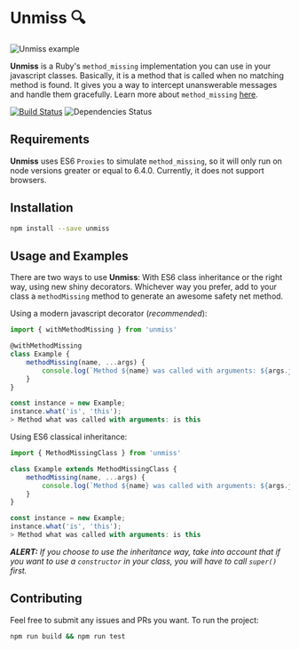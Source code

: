 # Unmiss 🔍

![Unmiss example](http://i.cubeupload.com/SISDqK.png)

**Unmiss** is a Ruby's `method_missing` implementation you can use in your javascript classes. Basically, it is a method that is called when no matching method is found. It gives you a way to intercept unanswerable messages and handle them gracefully. Learn more about `method_missing` [here](http://rubylearning.com/satishtalim/ruby_method_missing.html).

[![Build Status](https://travis-ci.org/ramadis/unmiss.svg?branch=master)](https://travis-ci.org/ramadis/unmiss)
![Dependencies Status](https://david-dm.org/ramadis/unmiss.svg)
## Requirements
**Unmiss** uses ES6 `Proxies` to simulate `method_missing`, so it will only run on node versions greater or equal to 6.4.0. Currently, it does not support browsers.

## Installation

```bash
npm install --save unmiss
```

## Usage and Examples

There are two ways to use **Unmiss**: With ES6 class inheritance or the right way, using new shiny decorators. Whichever way you prefer, add to your class a `methodMissing` method to generate an awesome safety net method.

Using a modern javascript decorator (*recommended*):
```js
import { withMethodMissing } from 'unmiss'

@withMethodMissing
class Example {
    methodMissing(name, ...args) {
        console.log(`Method ${name} was called with arguments: ${args.join(' ')}`);
    }
}

const instance = new Example;
instance.what('is', 'this');
> Method what was called with arguments: is this
```

Using ES6 classical inheritance:
```js
import { MethodMissingClass } from 'unmiss'

class Example extends MethodMissingClass {
    methodMissing(name, ...args) {
        console.log(`Method ${name} was called with arguments: ${args.join(' ')}`);
    }
}

const instance = new Example;
instance.what('is', 'this');
> Method what was called with arguments: is this
```
***ALERT:** If you choose to use the inheritance way, take into account that if you want to use a `constructor` in your class, you will have to call `super()` first.*

## Contributing

Feel free to submit any issues and PRs you want. To run the project:

```sh
npm run build && npm run test
```
